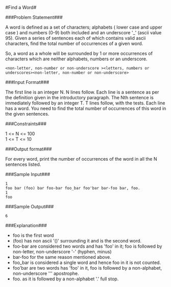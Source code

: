 #Find a Word#

###Problem Statement###

A word is defined as a set of characters; alphabets ( lower case and upper case ) and numbers (0-9) both included and an underscore '_' (ascii value 95). Given a series of sentences each of which contains valid ascii characters, find the total number of occurrences of a given word.  

So, a word as a whole will be surrounded by 1 or more occurrences of characters which are neither alphabets, numbers or an underscore.  
```
<non-letter, non-number or non-underscore ><letters, numbers or underscores><non-letter, non-number or non-underscore>
```
###Input Format###

The first line is an integer N. N lines follow. Each line is a sentence as per the definition given in the introductory paragraph.
The Nth sentence is immediately followed by an integer T. T lines follow, with the tests. Each line has a word. You need to find the total number of occurrences of this word in the given sentences.

###Constraints###

1 <= N <= 100  
1 <= T <= 10  

###Output format###

For every word, print the number of occurrences of the word in all the N sentences listed.

###Sample Input###
```
1
foo bar (foo) bar foo-bar foo_bar foo'bar bar-foo bar, foo.
1
foo
```
###Sample Output###
```
6
```
###Explanation###

*    foo is the first word
*    (foo) has non ascii '()' surrounding it and is the second word.
*    foo-bar are considered two words and has 'foo' in it; foo is followed by non-letter, non-underscore '-' (hyphen, minus)
*    bar-foo for the same reason mentioned above.
*    foo_bar is considered a single word and hence foo in it is not counted.
*    foo'bar are two words has 'foo' in it, foo is followed by a non-alphabet, non-underscore ''' apostrophe.
*    foo. as it is followed by a non-alphabet '.' full stop.

